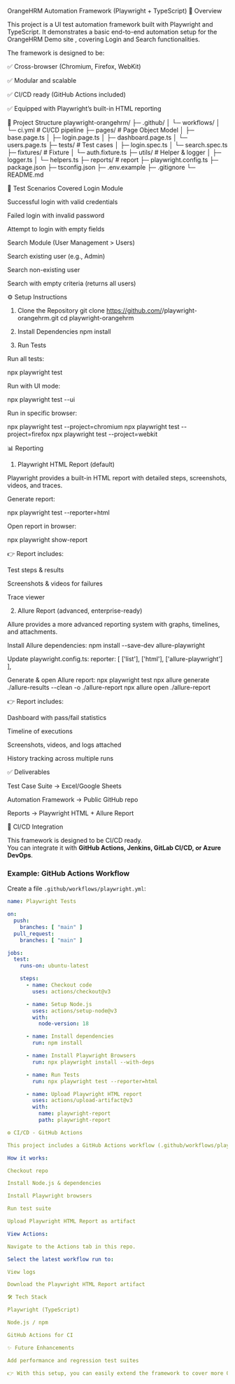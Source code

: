 OrangeHRM Automation Framework (Playwright + TypeScript)
📌 Overview

This project is a UI test automation framework built with Playwright
 and TypeScript.
It demonstrates a basic end-to-end automation setup for the OrangeHRM Demo site
, covering Login and Search functionalities.

The framework is designed to be:

✅ Cross-browser (Chromium, Firefox, WebKit)

✅ Modular and scalable

✅ CI/CD ready (GitHub Actions included)

✅ Equipped with Playwright’s built-in HTML reporting

📂 Project Structure
playwright-orangehrm/
├─ .github/
│  └─ workflows/
│     └─ ci.yml             # CI/CD pipeline
├─ pages/                   # Page Object Model
│  ├─ base.page.ts
│  ├─ login.page.ts
│  ├─ dashboard.page.ts
│  └─ users.page.ts
├─ tests/                   # Test cases
│  ├─ login.spec.ts
│  └─ search.spec.ts
├─ fixtures/                # Fixture 
│  └─ auth.fixture.ts
├─ utils/                   # Helper & logger
│  ├─ logger.ts
│  └─ helpers.ts
├─ reports/                 # report 
├─ playwright.config.ts
├─ package.json
├─ tsconfig.json
├─ .env.example
├─ .gitignore
└─ README.md

🧪 Test Scenarios Covered
Login Module

Successful login with valid credentials

Failed login with invalid password

Attempt to login with empty fields

Search Module (User Management > Users)

Search existing user (e.g., Admin)

Search non-existing user

Search with empty criteria (returns all users)

⚙️ Setup Instructions
1. Clone the Repository
git clone https://github.com/<your-username>/playwright-orangehrm.git
cd playwright-orangehrm

2. Install Dependencies
npm install

3. Run Tests

Run all tests:

npx playwright test


Run with UI mode:

npx playwright test --ui


Run in specific browser:

npx playwright test --project=chromium
npx playwright test --project=firefox
npx playwright test --project=webkit

📊 Reporting

1. Playwright HTML Report (default)

Playwright provides a built-in HTML report with detailed steps, screenshots, videos, and traces.

Generate report:

npx playwright test --reporter=html


Open report in browser:

npx playwright show-report


👉 Report includes:

Test steps & results

Screenshots & videos for failures

Trace viewer

2. Allure Report (advanced, enterprise-ready)

Allure provides a more advanced reporting system with graphs, timelines, and attachments.

Install Allure dependencies:
npm install --save-dev allure-playwright

Update playwright.config.ts:
reporter: [
  ['list'],
  ['html'],
  ['allure-playwright']
],

Generate & open Allure report:
npx playwright test
npx allure generate ./allure-results --clean -o ./allure-report
npx allure open ./allure-report


👉 Report includes:

Dashboard with pass/fail statistics

Timeline of executions

Screenshots, videos, and logs attached

History tracking across multiple runs

✅ Deliverables

Test Case Suite → Excel/Google Sheets

Automation Framework → Public GitHub repo

Reports → Playwright HTML + Allure Report

🚀 CI/CD Integration

This framework is designed to be CI/CD ready.  
You can integrate it with **GitHub Actions, Jenkins, GitLab CI/CD, or Azure DevOps**.

### Example: GitHub Actions Workflow

Create a file `.github/workflows/playwright.yml`:

```yaml
name: Playwright Tests

on:
  push:
    branches: [ "main" ]
  pull_request:
    branches: [ "main" ]

jobs:
  test:
    runs-on: ubuntu-latest

    steps:
      - name: Checkout code
        uses: actions/checkout@v3

      - name: Setup Node.js
        uses: actions/setup-node@v3
        with:
          node-version: 18

      - name: Install dependencies
        run: npm install

      - name: Install Playwright Browsers
        run: npx playwright install --with-deps

      - name: Run Tests
        run: npx playwright test --reporter=html

      - name: Upload Playwright HTML report
        uses: actions/upload-artifact@v3
        with:
          name: playwright-report
          path: playwright-report

⚙️ CI/CD - GitHub Actions

This project includes a GitHub Actions workflow (.github/workflows/playwright.yml) which automatically runs tests on every push/PR to main.

How it works:

Checkout repo

Install Node.js & dependencies

Install Playwright browsers

Run test suite

Upload Playwright HTML Report as artifact

View Actions:

Navigate to the Actions tab in this repo.

Select the latest workflow run to:

View logs

Download the Playwright HTML Report artifact

🛠️ Tech Stack

Playwright (TypeScript)

Node.js / npm

GitHub Actions for CI

✨ Future Enhancements

Add performance and regression test suites

👉 With this setup, you can easily extend the framework to cover more OrangeHRM features or integrate with Jenkins, GitLab CI, or other pipelines.